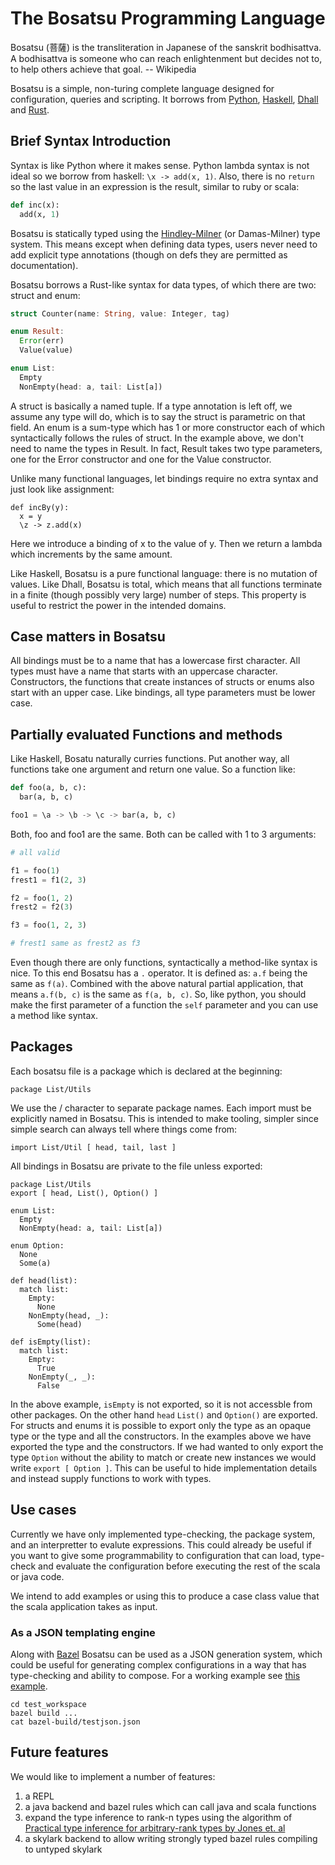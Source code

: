 # The Bosatsu Programming Language

Bosatsu (菩薩) is the transliteration in Japanese of the sanskrit bodhisattva.
A bodhisattva is someone who can reach enlightenment but decides not to, to
help others achieve that goal.  -- Wikipedia

Bosatsu is a simple, non-turing complete language designed for configuration, queries and scripting. It
borrows from [Python](https://www.python.org/), [Haskell](https://www.haskell.org/),
[Dhall](https://hackage.haskell.org/package/dhall) and [Rust](https://www.rust-lang.org/en-US/).

## Brief Syntax Introduction

Syntax is like Python where it makes sense. Python lambda syntax is not
ideal so we borrow from haskell: `\x -> add(x, 1)`. Also, there is no `return`
so the last value in an expression is the result, similar to ruby or scala:
```python
def inc(x):
  add(x, 1)
```

Bosatsu is statically typed using the
[Hindley-Milner](https://en.wikipedia.org/wiki/Hindley%E2%80%93Milner_type_system) (or Damas-Milner) type system.
This means except when defining data types, users never need to add explicit type annotations (though on
defs they are permitted as documentation).

Bosatsu borrows a Rust-like syntax for data types, of which there are two: struct and enum:
```rust
struct Counter(name: String, value: Integer, tag)

enum Result:
  Error(err)
  Value(value)

enum List:
  Empty
  NonEmpty(head: a, tail: List[a])
```

A struct is basically a named tuple. If a type annotation is left off, we assume any type
will do, which is to say the struct is parametric on that field.
An enum is a sum-type which has 1 or more constructor each of which syntactically follows
the rules of struct.
In the example above, we
don't need to name the types in Result. In fact, Result takes two type parameters, one for
the Error constructor and one for the Value constructor.

Unlike many functional languages, let bindings require no extra syntax and just look like assignment:
```
def incBy(y):
  x = y
  \z -> z.add(x)
```
Here we introduce a binding of x to the value of y. Then we return a lambda which increments
by the same amount.

Like Haskell, Bosatsu is a pure functional language: there is no mutation of values. Like Dhall,
Bosatsu is total, which means that all functions terminate in a finite (though possibly very
large) number of steps. This property is useful to restrict the power in the intended domains.

## Case matters in Bosatsu

All bindings must be to a name that has a lowercase first character. All types must have a name
that starts with an uppercase character. Constructors, the functions that create instances of
structs or enums also start with an upper case. Like bindings, all type parameters must be
lower case.

## Partially evaluated Functions and methods
Like Haskell, Bosatu naturally curries functions. Put another way, all functions
take one argument and return one value. So a function like:
```python
def foo(a, b, c):
  bar(a, b, c)

foo1 = \a -> \b -> \c -> bar(a, b, c)
```
Both, foo and foo1 are the same. Both can be called with 1 to 3 arguments:
```python
# all valid

f1 = foo(1)
frest1 = f1(2, 3)

f2 = foo(1, 2)
frest2 = f2(3)

f3 = foo(1, 2, 3)

# frest1 same as frest2 as f3
```

Even though there are only functions, syntactically a method-like syntax is nice. To this end
Bosatsu has a `.` operator. It is defined as: `a.f` being the same as `f(a)`. Combined with
the above natural partial application, that means `a.f(b, c)` is the same as `f(a, b, c)`.
So, like python, you should make the first parameter of a function the `self` parameter and
you can use a method like syntax.

## Packages
Each bosatsu file is a package which is declared at the beginning:
```
package List/Utils
```
We use the / character to separate package names. Each import must be explicitly named in
Bosatsu. This is intended to make tooling, simpler since simple search can always tell
where things come from:
```
import List/Util [ head, tail, last ]
```
All bindings in Bosatsu are private to the file unless exported:

```
package List/Utils
export [ head, List(), Option() ]

enum List:
  Empty
  NonEmpty(head: a, tail: List[a])

enum Option:
  None
  Some(a)

def head(list):
  match list:
    Empty:
      None
    NonEmpty(head, _):
      Some(head)

def isEmpty(list):
  match list:
    Empty:
      True
    NonEmpty(_, _):
      False
```
In the above example, `isEmpty` is not exported, so it is not accessble from other packages. On the other hand `head` `List()` and `Option()`
are exported. For structs and enums it is possible to export only the type as an opaque type or the type and all the constructors.
In the examples above we have exported the type and the constructors. If we had wanted to only export the type `Option` without the
ability to match or create new instances we would write `export [ Option ]`. This can be useful to hide implementation details
and instead supply functions to work with types.

## Use cases

Currently we have only implemented type-checking, the package system, and an interpretter to evalute expressions. This could
already be useful if you want to give some programmability to configuration that can load, type-check and evaluate the configuration
before executing the rest of the scala or java code.

We intend to add examples or using this to produce a case class value that the scala application takes as input.

### As a JSON templating engine

Along with [Bazel](https://github.com/bazelbuild/bazel/) Bosatsu can be used as a JSON generation
system, which could be useful for generating complex configurations in a way that has type-checking
and ability to compose. For a working example see [this example](test_workspace/).
```
cd test_workspace
bazel build ...
cat bazel-build/testjson.json
```

## Future features

We would like to implement a number of features:

1. a REPL
2. a java backend and bazel rules which can call java and scala functions
3. expand the type inference to rank-n types using the algorithm of [Practical type inference for arbitrary-rank types by Jones et. al](https://www.microsoft.com/en-us/research/publication/practical-type-inference-for-arbitrary-rank-types/)
4. a skylark backend to allow writing strongly typed bazel rules compiling to untyped skylark
